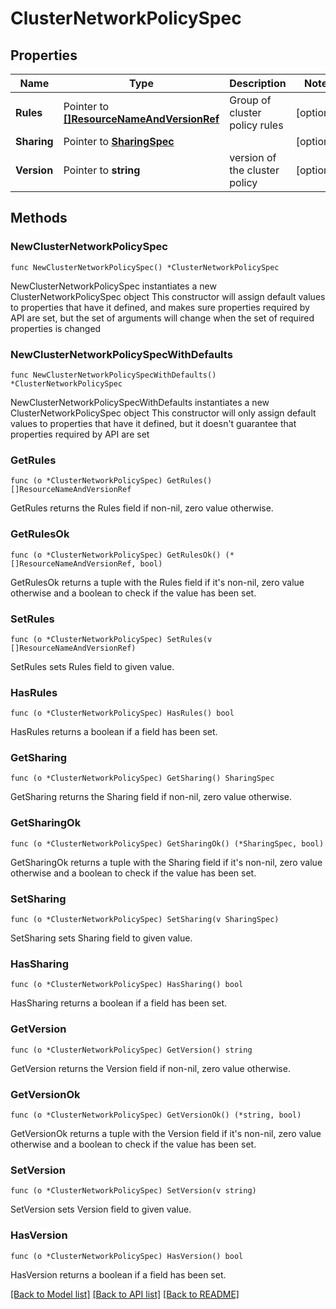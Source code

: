 # ClusterNetworkPolicySpec

## Properties

Name | Type | Description | Notes
------------ | ------------- | ------------- | -------------
**Rules** | Pointer to [**[]ResourceNameAndVersionRef**](ResourceNameAndVersionRef.md) | Group of cluster policy rules | [optional] 
**Sharing** | Pointer to [**SharingSpec**](SharingSpec.md) |  | [optional] 
**Version** | Pointer to **string** | version of the cluster policy | [optional] 

## Methods

### NewClusterNetworkPolicySpec

`func NewClusterNetworkPolicySpec() *ClusterNetworkPolicySpec`

NewClusterNetworkPolicySpec instantiates a new ClusterNetworkPolicySpec object
This constructor will assign default values to properties that have it defined,
and makes sure properties required by API are set, but the set of arguments
will change when the set of required properties is changed

### NewClusterNetworkPolicySpecWithDefaults

`func NewClusterNetworkPolicySpecWithDefaults() *ClusterNetworkPolicySpec`

NewClusterNetworkPolicySpecWithDefaults instantiates a new ClusterNetworkPolicySpec object
This constructor will only assign default values to properties that have it defined,
but it doesn't guarantee that properties required by API are set

### GetRules

`func (o *ClusterNetworkPolicySpec) GetRules() []ResourceNameAndVersionRef`

GetRules returns the Rules field if non-nil, zero value otherwise.

### GetRulesOk

`func (o *ClusterNetworkPolicySpec) GetRulesOk() (*[]ResourceNameAndVersionRef, bool)`

GetRulesOk returns a tuple with the Rules field if it's non-nil, zero value otherwise
and a boolean to check if the value has been set.

### SetRules

`func (o *ClusterNetworkPolicySpec) SetRules(v []ResourceNameAndVersionRef)`

SetRules sets Rules field to given value.

### HasRules

`func (o *ClusterNetworkPolicySpec) HasRules() bool`

HasRules returns a boolean if a field has been set.

### GetSharing

`func (o *ClusterNetworkPolicySpec) GetSharing() SharingSpec`

GetSharing returns the Sharing field if non-nil, zero value otherwise.

### GetSharingOk

`func (o *ClusterNetworkPolicySpec) GetSharingOk() (*SharingSpec, bool)`

GetSharingOk returns a tuple with the Sharing field if it's non-nil, zero value otherwise
and a boolean to check if the value has been set.

### SetSharing

`func (o *ClusterNetworkPolicySpec) SetSharing(v SharingSpec)`

SetSharing sets Sharing field to given value.

### HasSharing

`func (o *ClusterNetworkPolicySpec) HasSharing() bool`

HasSharing returns a boolean if a field has been set.

### GetVersion

`func (o *ClusterNetworkPolicySpec) GetVersion() string`

GetVersion returns the Version field if non-nil, zero value otherwise.

### GetVersionOk

`func (o *ClusterNetworkPolicySpec) GetVersionOk() (*string, bool)`

GetVersionOk returns a tuple with the Version field if it's non-nil, zero value otherwise
and a boolean to check if the value has been set.

### SetVersion

`func (o *ClusterNetworkPolicySpec) SetVersion(v string)`

SetVersion sets Version field to given value.

### HasVersion

`func (o *ClusterNetworkPolicySpec) HasVersion() bool`

HasVersion returns a boolean if a field has been set.


[[Back to Model list]](../README.md#documentation-for-models) [[Back to API list]](../README.md#documentation-for-api-endpoints) [[Back to README]](../README.md)


